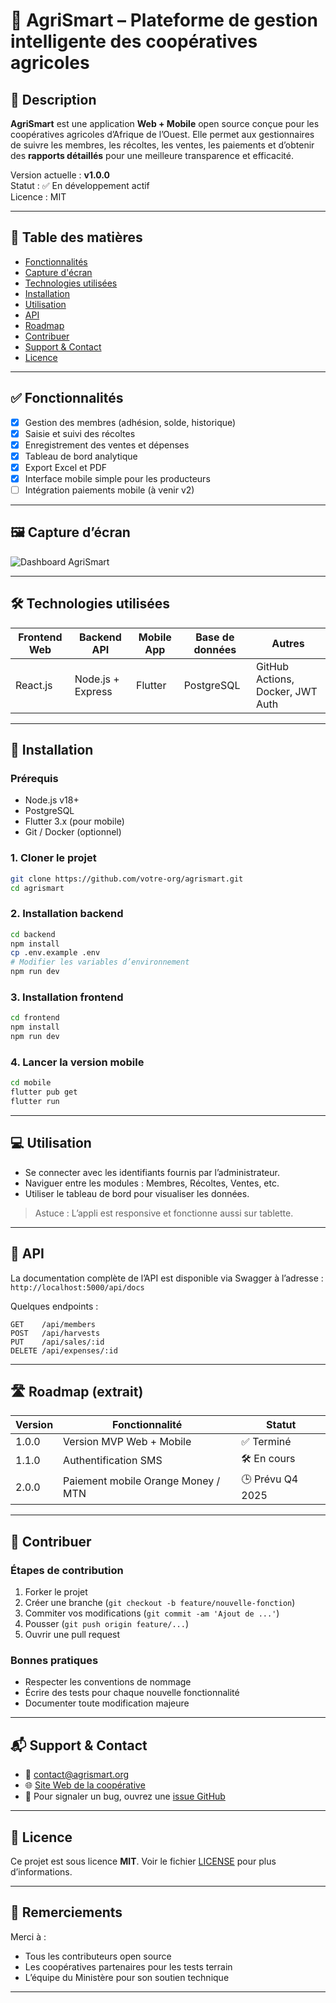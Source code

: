 
# 🌾 AgriSmart – Plateforme de gestion intelligente des coopératives agricoles

## 📌 Description

**AgriSmart** est une application **Web + Mobile** open source conçue pour les coopératives agricoles d’Afrique de l’Ouest. Elle permet aux gestionnaires de suivre les membres, les récoltes, les ventes, les paiements et d’obtenir des **rapports détaillés** pour une meilleure transparence et efficacité.

Version actuelle : **v1.0.0**  
Statut : ✅ En développement actif  
Licence : MIT

---

## 🧭 Table des matières

- [Fonctionnalités](#-fonctionnalités)
- [Capture d'écran](#-capture-décran)
- [Technologies utilisées](#-technologies-utilisées)
- [Installation](#-installation)
- [Utilisation](#-utilisation)
- [API](#-api)
- [Roadmap](#-roadmap)
- [Contribuer](#-contribuer)
- [Support & Contact](#-support--contact)
- [Licence](#-licence)

---

## ✅ Fonctionnalités

- [x] Gestion des membres (adhésion, solde, historique)
- [x] Saisie et suivi des récoltes
- [x] Enregistrement des ventes et dépenses
- [x] Tableau de bord analytique
- [x] Export Excel et PDF
- [x] Interface mobile simple pour les producteurs
- [ ] Intégration paiements mobile (à venir v2)

---

## 🖼 Capture d’écran

![Dashboard AgriSmart](docs/screenshots/dashboard.png)

---

## 🛠 Technologies utilisées

| Frontend Web | Backend API | Mobile App | Base de données | Autres |
|--------------|-------------|------------|------------------|--------|
| React.js     | Node.js + Express | Flutter     | PostgreSQL         | GitHub Actions, Docker, JWT Auth |

---

## 🚀 Installation

### Prérequis

- Node.js v18+
- PostgreSQL
- Flutter 3.x (pour mobile)
- Git / Docker (optionnel)

### 1. Cloner le projet

```bash
git clone https://github.com/votre-org/agrismart.git
cd agrismart
````

### 2. Installation backend

```bash
cd backend
npm install
cp .env.example .env
# Modifier les variables d’environnement
npm run dev
```

### 3. Installation frontend

```bash
cd frontend
npm install
npm run dev
```

### 4. Lancer la version mobile

```bash
cd mobile
flutter pub get
flutter run
```

---

## 💻 Utilisation

* Se connecter avec les identifiants fournis par l’administrateur.
* Naviguer entre les modules : Membres, Récoltes, Ventes, etc.
* Utiliser le tableau de bord pour visualiser les données.

> Astuce : L’appli est responsive et fonctionne aussi sur tablette.

---

## 📡 API

La documentation complète de l’API est disponible via Swagger à l’adresse :
`http://localhost:5000/api/docs`

Quelques endpoints :

```
GET    /api/members
POST   /api/harvests
PUT    /api/sales/:id
DELETE /api/expenses/:id
```

---

## 🛣 Roadmap (extrait)

| Version | Fonctionnalité                     | Statut           |
| ------- | ---------------------------------- | ---------------- |
| 1.0.0   | Version MVP Web + Mobile           | ✅ Terminé        |
| 1.1.0   | Authentification SMS               | 🛠 En cours      |
| 2.0.0   | Paiement mobile Orange Money / MTN | 🕒 Prévu Q4 2025 |

---

## 🤝 Contribuer

### Étapes de contribution

1. Forker le projet
2. Créer une branche (`git checkout -b feature/nouvelle-fonction`)
3. Commiter vos modifications (`git commit -am 'Ajout de ...'`)
4. Pousser (`git push origin feature/...`)
5. Ouvrir une pull request

### Bonnes pratiques

* Respecter les conventions de nommage
* Écrire des tests pour chaque nouvelle fonctionnalité
* Documenter toute modification majeure

---

## 📬 Support & Contact

* 📧 [contact@agrismart.org](mailto:contact@agrismart.org)
* 🌐 [Site Web de la coopérative](https://agrismart.org)
* 🐛 Pour signaler un bug, ouvrez une [issue GitHub](https://github.com/votre-org/agrismart/issues)

---

## 📄 Licence

Ce projet est sous licence **MIT**. Voir le fichier [LICENSE](LICENSE) pour plus d’informations.

---

## 🙏 Remerciements

Merci à :

* Tous les contributeurs open source
* Les coopératives partenaires pour les tests terrain
* L’équipe du Ministère pour son soutien technique



---

